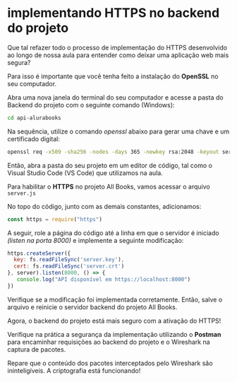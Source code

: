 # implementando HTTPS no backend do projeto


Que tal refazer todo o processo de implementação do HTTPS desenvolvido ao longo de nossa aula para entender como deixar uma aplicação web mais segura?

Para isso é importante que você tenha feito a instalação do **OpenSSL** no seu computador.

Abra uma nova janela do terminal do seu computador e acesse a pasta do Backend do projeto com o seguinte comando (Windows):
```bash
cd api-alurabooks
```
Na sequência, utilize o comando *openssl* abaixo para gerar uma chave e um certificado digital:
```bash
openssl req -x509 -sha256 -nodes -days 365 -newkey rsa:2048 -keyout server.key -out server.crt
```
Então, abra a pasta do seu projeto em um editor de código, tal como o Visual Studio Code (VS Code) que utilizamos na aula.

Para habilitar o **HTTPS** no projeto All Books, vamos acessar o arquivo `server.js`

No topo do código, junto com as demais constantes, adicionamos:
```js
const https = require("https")
```
A seguir, role a página do código até a linha em que o servidor é iniciado *(listen na porta 8000)* e implemente a seguinte modificação:
```js
https.createServer({
  key: fs.readFileSync('server.key'),
  cert: fs.readFileSync('server.crt')
}, server).listen(8000, () => {
   console.log("API disponível em https://localhost:8000")
})
```
Verifique se a modificação foi implementada corretamente. Então, salve o arquivo e reinicie o servidor backend do projeto All Books.

Agora, o backend do projeto está mais seguro com a ativação do HTTPS!

Verifique na prática a segurança da implementação utilizando o **Postman** para encaminhar requisições ao backend do projeto e o Wireshark na captura de pacotes.

Repare que o conteúdo dos pacotes interceptados pelo Wireshark são ininteligíveis. A criptografia está funcionando!